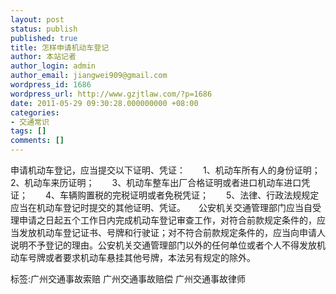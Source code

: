 ```yaml
---
layout: post
status: publish
published: true
title: 怎样申请机动车登记
author: 本站记者
author_login: admin
author_email: jiangwei909@gmail.com
wordpress_id: 1686
wordpress_url: http://www.gzjtlaw.com/?p=1686
date: 2011-05-29 09:30:28.000000000 +08:00
categories:
- 交通常识
tags: []
comments: []
---
```

申请机动车登记，应当提交以下证明、凭证：　　1、机动车所有人的身份证明；　　2、机动车来历证明；　　3、机动车整车出厂合格证明或者进口机动车进口凭证；　　4、车辆购置税的完税证明或者免税凭证；　　5、法律、行政法规规定应当在机动车登记时提交的其他证明、凭证。　　公安机关交通管理部门应当自受理申请之日起五个工作日内完成机动车登记审查工作，对符合前款规定条件的，应当发放机动车登记证书、号牌和行驶证；对不符合前款规定条件的，应当向申请人说明不予登记的理由。公安机关交通管理部门以外的任何单位或者个人不得发放机动车号牌或者要求机动车悬挂其他号牌，本法另有规定的除外。标签:广州交通事故索赔 广州交通事故赔偿 广州交通事故律师
